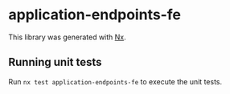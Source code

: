# application-endpoints-fe

This library was generated with [Nx](https://nx.dev).

## Running unit tests

Run `nx test application-endpoints-fe` to execute the unit tests.
